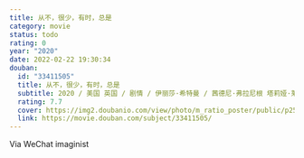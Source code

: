 ```yaml
---
title: 从不，很少，有时，总是
category: movie
status: todo
rating: 0
year: "2020"
date: 2022-02-22 19:30:34
douban:
  id: "33411505"
  title: 从不，很少，有时，总是
  subtitle: 2020 / 美国 英国 / 剧情 / 伊丽莎·希特曼 / 茜德尼·弗拉尼根 塔莉娅·莱德
  rating: 7.7
  cover: https://img2.doubanio.com/view/photo/m_ratio_poster/public/p2588279882.jpg
  link: https://movie.douban.com/subject/33411505/
---
```


Via WeChat imaginist 